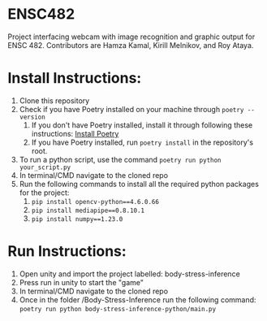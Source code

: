 # ENSC482
Project interfacing webcam with image recognition and graphic output for ENSC 482. Contributors are Hamza Kamal, Kirill Melnikov, and Roy Ataya.


# Install Instructions:
1. Clone this repository
2. Check if you have Poetry installed on your machine through `poetry --version`
   1. If you don't have Poetry installed, install it through following these instructions: [Install Poetry](https://python-poetry.org/docs/#installation)
   2. If you have Poetry installed, run `poetry install` in the repository's root.
3. To run a python script, use the command `poetry run python your_script.py`
4. In terminal/CMD navigate to the cloned repo
5. Run the following commands to install all the required python packages for the project:
   1. `pip install opencv-python==4.6.0.66`
   2. `pip install mediapipe==0.8.10.1`
   3. `pip install numpy==1.23.0`

# Run Instructions:
1. Open unity and import the project labelled: body-stress-inference
2. Press run in unity to start the "game"
3. In terminal/CMD navigate to the cloned repo
4. Once in the folder /Body-Stress-Inference run the following command: `poetry run python body-stress-inference-python/main.py`